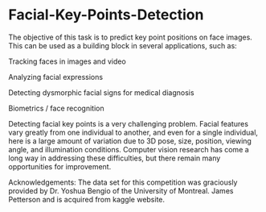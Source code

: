 # Facial-Key-Points-Detection
The objective of this task is to predict key point positions on face images. This can be used as a building block in several applications, such as:

Tracking faces in images and video

Analyzing facial expressions

Detecting dysmorphic facial signs for medical diagnosis

Biometrics / face recognition

Detecting facial key points is a very challenging problem. Facial features vary greatly from one individual to another, and even for a single individual, here is a large amount of variation due to 3D pose, size, position, viewing angle, and illumination conditions. Computer vision research has come a long way in addressing these difficulties, but there remain many opportunities for improvement.

Acknowledgements: The data set for this competition was graciously provided by Dr. Yoshua Bengio of the University of Montreal. James Petterson and is acquired from kaggle website.
